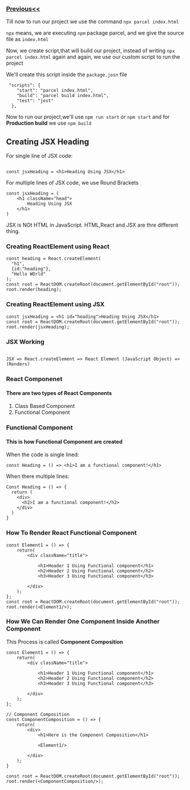 <h3> <a href="https://github.com/vaibhav1281/Namaste-React/blob/main/React-Day-2/Notes/README.md">Previous<< </a> </h3>

<P>Till now to run our project we use the command <code>npx parcel index.html</code></p>
<P><code>npx</code> means, we are executing <code>npm</code> package parcel, and we give the source file as <code>index.html</code></p>
<P>Now, we create script,that will build our project, instead of writing <code>npx parcel index.html</code> again and again, we use our custom script to run the project</p>
<P>We'll create this script inside the <code>package.josn</code> file</p>

```
 "scripts": {
    "start": "parcel index.html",
    "build": "parcel build index.html",
    "test": "jest"
  },
  ```
<p>Now to run our project,we'll use <code>npm run start</code> or <code>npm start</code> and for <b>Production build</b> we use <code>npm build</code></p>

<h2>Creating JSX Heading</h2>
<p>For single line of JSX code:</p>

```

const jsxHeading = <h1>Heading Using JSX</h1>

```
<p>For multiple lines of JSX code, we use Round Brackets</p>

```
const jsxHeading = (
    <h1 className="head">
        Heading Using JSX
    </h1>
)
```

<p>JSX is NOt HTML in JavaScript. HTML,React and JSX are thre different thing.</p>

<h3>Creating ReactElement using React</h3>

```
const heading = React.createElement(
  "h1",
  {id:"heading"},
  "Hello WOrld"
);
const root = ReactDOM.createRoot(document.getElementById("root"));
root.render(heading);
```

<h3>Creating ReactElement using JSX</h3>

```
const jsxHeading = <h1 id="heading">Heading Using JSX</h1> 
const root = ReactDOM.createRoot(document.getElementById("root"));
root.render(jsxHeading);
```

<h3>JSX Working</h3>

```

JSX => React.createElement => React Element (JavaScript Object) => (Renders)

```

<h3>React Componenet</h3>
<h4>There are two types of React Components</h4>
<ol>
  <li>Class Based Component</li>
  <li>Functional Component</li>
</ol>
<h3>Functional Component</h3>
<h4>This is how Functional Component are created</h4>
<p>When the code is single lined:</p>

```
const Heading = () => <h1>I am a functional component!</h1>
```
<p>When there multiple lines:</p>

```
Const Heading = () => {
  return (
    <div>
      <h2>I am a functional component!</h2>
    </div>
  )
}
```

<h3>How To Render React Functional Component</h3>

```
const Element1 = () => {
    return(
        <div className="title">

            <h1>Header 1 Using Functional component</h1>
            <h2>Header 2 Using Functional component</h2>
            <h3>Header 3 Using Functional component</h3>
            
        </div>
    );
};
const root = ReactDOM.createRoot(document.getElementById("root"));
root.render(<Element1/>);

```

<h3>How We Can Render One Component Inside Another Component</h3>
<p>This Process is called <b>Component Composition</b></p>

```
const Element1 = () => {
    return(
        <div className="title">

            <h1>Header 1 Using Functional component</h1>
            <h2>Header 2 Using Functional component</h2>
            <h3>Header 3 Using Functional component</h3>
            
        </div>
    );
};

// Component Composition
const ComponentComposition = () => {
    return(
        <div>
            <h1>Here is the Component Composition</h1>

            <Element1/>
    
        </div>
    );
}
  
const root = ReactDOM.createRoot(document.getElementById("root"));
root.render(<ComponentComposition/>);

```

<p></p>
<p></p>
